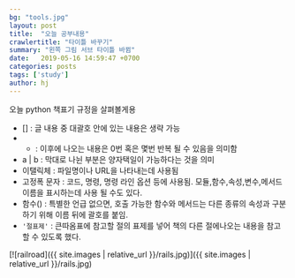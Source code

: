 ```yaml
---
bg: "tools.jpg"
layout: post
title:  "오늘 공부내용"
crawlertitle: "타이틀 바꾸기"
summary: "왼쪽 그림 서브 타이틀 바뀜"
date:   2019-05-16 14:59:47 +0700
categories: posts
tags: ['study']
author: hj 
---
```

오늘 python 책표기 규정을 살펴볼게용
- [] : 글 내용 중 대괄호 안에 있는 내용은 생략 가능
- * : 이후에 나오는 내용은 0번 혹은 몇번 반복 될 수 있음을 의미함
- a | b : 막대로 나뉜 부분은 양자택일이 가능하다는 것을 의미
- 이탤릭체 : 파일명이나 URL을 나타내는데 사용됨
- 고정폭 문자 : 코드, 명령, 명령 라인 옵션 등에 사용됨. 모듈,함수,속성,변수,메서드 이름을 표시하는데 사용 될 수도 있다.
- 함수() : 특별한 언급 없으면, 호출 가능한 함수와 메서드는 다른 종류의 속성과 구분하기 위해 이름 뒤에 괄호를 붙임. 
- `'절표제'` : 큰따옴표에 참고할 절의 표제를 넣어 책의 다른 절에나오는 내용을 참고 할 수 있도록 했다.

[![railroad]({{ site.images | relative_url }}/rails.jpg)]({{ site.images | relative_url }}/rails.jpg)

